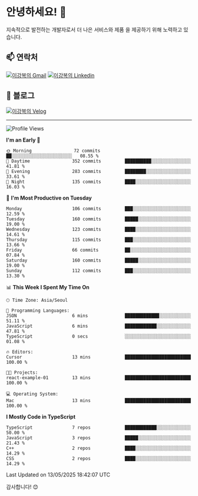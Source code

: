 # 안녕하세요! 👋

지속적으로 발전하는 개발자로서 더 나은 서비스와 제품
을 제공하기 위해 노력하고 있습니다.

## 📫 연락처
[![이강복의 Gmail](https://img.shields.io/badge/Gmail-D14836?style=for-the-badge&logo=gmail&logoColor=white)](mailto:pmmm114@gmail.com)
[![이강복의 Linkedin](https://img.shields.io/badge/LinkedIn-0077B5?style=for-the-badge&logo=linkedin&logoColor=white)](https://www.linkedin.com/in/lkb0297)

## 📝 블로그
[![이강복의 Velog](https://img.shields.io/badge/Velog-ffffff?style=for-the-badge&logo=velog)](https://velog.io/@pmmm114/posts)

---
<!--START_SECTION:waka-->
![Profile Views](http://img.shields.io/badge/Profile%20Views-1-blue)

**I'm an Early 🐤** 

```text
🌞 Morning                72 commits          ██░░░░░░░░░░░░░░░░░░░░░░░   08.55 % 
🌆 Daytime                352 commits         ██████████░░░░░░░░░░░░░░░   41.81 % 
🌃 Evening                283 commits         ████████░░░░░░░░░░░░░░░░░   33.61 % 
🌙 Night                  135 commits         ████░░░░░░░░░░░░░░░░░░░░░   16.03 % 
```
📅 **I'm Most Productive on Tuesday** 

```text
Monday                   106 commits         ███░░░░░░░░░░░░░░░░░░░░░░   12.59 % 
Tuesday                  160 commits         █████░░░░░░░░░░░░░░░░░░░░   19.00 % 
Wednesday                123 commits         ████░░░░░░░░░░░░░░░░░░░░░   14.61 % 
Thursday                 115 commits         ███░░░░░░░░░░░░░░░░░░░░░░   13.66 % 
Friday                   66 commits          ██░░░░░░░░░░░░░░░░░░░░░░░   07.84 % 
Saturday                 160 commits         █████░░░░░░░░░░░░░░░░░░░░   19.00 % 
Sunday                   112 commits         ███░░░░░░░░░░░░░░░░░░░░░░   13.30 % 
```


📊 **This Week I Spent My Time On** 

```text
🕑︎ Time Zone: Asia/Seoul

💬 Programming Languages: 
JSON                     6 mins              █████████████░░░░░░░░░░░░   51.11 % 
JavaScript               6 mins              ████████████░░░░░░░░░░░░░   47.81 % 
TypeScript               0 secs              ░░░░░░░░░░░░░░░░░░░░░░░░░   01.08 % 

🔥 Editors: 
Cursor                   13 mins             █████████████████████████   100.00 % 

🐱‍💻 Projects: 
react-example-01         13 mins             █████████████████████████   100.00 % 

💻 Operating System: 
Mac                      13 mins             █████████████████████████   100.00 % 
```

**I Mostly Code in TypeScript** 

```text
TypeScript               7 repos             ████████████░░░░░░░░░░░░░   50.00 % 
JavaScript               3 repos             █████░░░░░░░░░░░░░░░░░░░░   21.43 % 
C++                      2 repos             ████░░░░░░░░░░░░░░░░░░░░░   14.29 % 
CSS                      2 repos             ████░░░░░░░░░░░░░░░░░░░░░   14.29 % 
```




 Last Updated on 13/05/2025 18:42:07 UTC
<!--END_SECTION:waka-->

감사합니다! 😊
